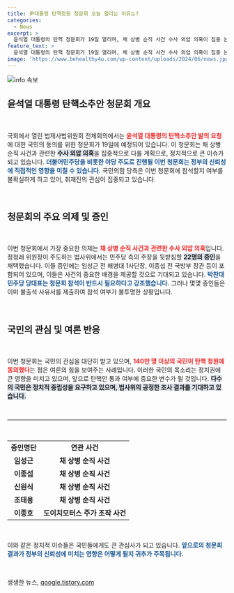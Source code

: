 ```yaml
---
title: 尹대통령 탄핵청원 청문회 오늘 열리는 이유는?
categories:
  - News
excerpt: >
  윤석열 대통령의 탄핵 청문회가 19일 열리며, 채 상병 순직 사건 수사 외압 의혹이 집중 논의된다. 140만 모집의 탄핵 청원이 국회에 도달한 가운데, 여야 간 치열한 공방이 예상된다!
feature_text: >
  윤석열 대통령의 탄핵 청문회가 19일 열리며, 채 상병 순직 사건 수사 외압 의혹이 집중 논의된다. 140만 모집의 탄핵 청원이 국회에 도달한 가운데, 여야 간 치열한 공방이 예상된다!
image: 'https://www.behealthy4u.com/wp-content/uploads/2024/06/news.jpg'
---
```


<p><img src="https://www.behealthy4u.com/wp-content/uploads/2024/06/news.jpg" alt="info 속보" /></p>

<h2 data-ke-size="size26">윤석열 대통령 탄핵소추안 청문회 개요</h2>

<p data-ke-size="size16">&nbsp;</p>

<p>국회에서 열린 법제사법위원회 전체회의에서는 <b><span style="color: #ee2323;">윤석열 대통령의 탄핵소추안 발의 요청</span></b>에 대한 국민의 동의를 위한 청문회가 19일에 예정되어 있습니다. 이 청문회는 채 상병 순직 사건과 관련한 <b><span style="background-color: #21538527;">수사 외압 의혹</span></b>을 집중적으로 다룰 계획으로, 정치적으로 큰 이슈가 되고 있습니다. 
<b><span style="color: #1a5490;">더불어민주당을 비롯한 야당 주도로 진행될 이번 청문회는 정부의 신뢰성에 직접적인 영향을 미칠 수 있습니다.</span></b> 국민의힘 당측은 이번 청문회에 참석할지 여부를 불확실하게 하고 있어, 취재진의 관심이 집중되고 있습니다. </p>

<p data-ke-size="size16">&nbsp;</p>

<h2 data-ke-size="size26">청문회의 주요 의제 및 증인</h2>

<p data-ke-size="size16">&nbsp;</p>

<p>이번 청문회에서 가장 중요한 의제는 <b><span style="color: #ee2323;">채 상병 순직 사건과 관련한 수사 외압 의혹</span></b>입니다. 정청래 위원장이 주도하는 법사위에서는 민주당 측의 주장을 뒷받침할 <b><span style="background-color: #21538527;">22명의 증인</span></b>을 채택했습니다. 이들 증인에는 임성근 전 해병대 1사단장, 이종섭 전 국방부 장관 등이 포함되어 있으며, 이들은 사건의 중요한 배경을 제공할 것으로 기대되고 있습니다. 
<b><span style="color: #1a5490;">박찬대 민주당 당대표는 청문회 참석이 반드시 필요하다고 강조했습니다.</span></b> 그러나 몇몇 증인들은 이미 불출석 사유서를 제출하여 참석 여부가 불투명한 상황입니다.</p>

<p data-ke-size="size16">&nbsp;</p>

<h2 data-ke-size="size26">국민의 관심 및 여론 반응</h2>

<p data-ke-size="size16">&nbsp;</p>

<p>이번 청문회는 국민의 관심을 대단히 받고 있으며, <b><span style="color: #ee2323;">140만 명 이상의 국민이 탄핵 청원에 동의했다</span></b>는 점은 여론의 힘을 보여주는 사례입니다. 이러한 국민의 목소리는 정치권에 큰 영향을 미치고 있으며, 앞으로 탄핵안 통과 여부에 중요한 변수가 될 것입니다. 
<b><span style="background-color: #21538527;">다수의 국민은 정치적 중립성을 요구하고 있으며, 법사위의 공정한 조사 결과를 기대하고 있습니다.</span></b></p>

<p data-ke-size="size16">&nbsp;</p>

<hr>

<p data-ke-size="size16">&nbsp;</p>

<table>
  <tr>
    <td style="text-align: center; height: 17px;"><b>증인명단</b></td>
    <td style="text-align: center; height: 17px;"><b>연관 사건</b></td>
  </tr>
  <tr>
    <td style="text-align: center; height: 17px;"><b>임성근</b></td>
    <td style="text-align: center; height: 17px;"><b>채 상병 순직 사건</b></td>
  </tr>
  <tr>
    <td style="text-align: center; height: 17px;"><b>이종섭</b></td>
    <td style="text-align: center; height: 17px;"><b>채 상병 순직 사건</b></td>
  </tr>
  <tr>
    <td style="text-align: center; height: 17px;"><b>신원식</b></td>
    <td style="text-align: center; height: 17px;"><b>채 상병 순직 사건</b></td>
  </tr>
  <tr>
    <td style="text-align: center; height: 17px;"><b>조태용</b></td>
    <td style="text-align: center; height: 17px;"><b>채 상병 순직 사건</b></td>
  </tr>
  <tr>
    <td style="text-align: center; height: 17px;"><b>이종호</b></td>
    <td style="text-align: center; height: 17px;"><b>도이치모터스 주가 조작 사건</b></td>
  </tr>
</table>

<p data-ke-size="size16">&nbsp;</p>

<p>이와 같은 정치적 이슈들은 국민들에게도 큰 관심사가 되고 있습니다. <b><span style="color: #1a5490;">앞으로의 청문회 결과가 정부의 신뢰성에 미치는 영향은 어떻게 될지 귀추가 주목됩니다.</span></b> </p>

<p data-ke-size="size16">&nbsp;</p>
생생한 뉴스, <a href="https://qoogle.tistory.com" rel="dofollow">qoogle.tistory.com</a>


